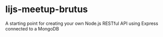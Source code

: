 # lijs-meetup-brutus
A starting point for creating your own Node.js RESTful API using Express connected to a MongoDB
